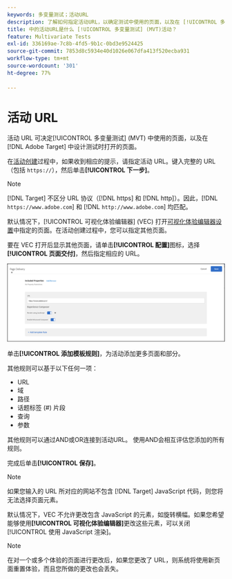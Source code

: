 ```yaml
---
keywords: 多变量测试；活动URL
description: 了解如何指定活动URL，以确定测试中使用的页面，以及在 [!UICONTROL 多变量测试] 活动设计使用 [!DNL Adobe Target].
title: 中的活动URL是什么 [!UICONTROL 多变量测试] (MVT)活动？
feature: Multivariate Tests
exl-id: 336169ae-7c8b-4fd5-9b1c-0bd3e9524425
source-git-commit: 7853d8c5934e40d1026e067dfa413f520ecba931
workflow-type: tm+mt
source-wordcount: '301'
ht-degree: 77%

---
```


# 活动 URL

活动 URL 可决定[!UICONTROL 多变量测试] (MVT) 中使用的页面，以及在 [!DNL Adobe Target] 中设计测试时打开的页面。

在[活动创建](/help/main/c-activities/c-multivariate-testing/t-create-multivariate-test/create-multivariate-test.md)过程中，如果收到相应的提示，请指定活动 URL。键入完整的 URL（包括 `https://`），然后单击&#x200B;**[!UICONTROL 下一步]**。

>[!NOTE]
>
>[!DNL Target] 不区分 URL 协议（[!DNL https] 和 [!DNL http]）。因此，[!DNL `https://www.adobe.com`] 和 [!DNL `http://www.adobe.com`] 均匹配。

默认情况下，[!UICONTROL 可视化体验编辑器] (VEC) 打开[可视化体验编辑器设置](/help/main/administrating-target/visual-experience-composer-set-up.md)中指定的页面。在活动创建过程中，您可以指定其他页面。

要在 VEC 打开后显示其他页面，请单击&#x200B;**[!UICONTROL 配置]**&#x200B;图标，选择&#x200B;**[!UICONTROL 页面交付]**，然后指定相应的 URL。

![“页面交付”对话框](/help/main/c-activities/c-multivariate-testing/t-create-multivariate-test/assets/url-config.png)

单击&#x200B;**[!UICONTROL 添加模板规则]**，为活动添加更多页面和部分。

其他规则可以基于以下任何一项：

* URL
* 域
* 路径
* 话题标签 (#) 片段
* 查询
* 参数

其他规则可以通过AND或OR连接到活动URL。 使用AND会相互评估您添加的所有规则。

完成后单击&#x200B;**[!UICONTROL 保存]**。

>[!NOTE]
>
>如果您输入的 URL 所对应的网站不包含 [!DNL Target] JavaScript 代码，则您将无法选择页面元素。

默认情况下，VEC 不允许更改包含 JavaScript 的元素，如旋转横幅。如果您希望能够使用&#x200B;**[!UICONTROL 可视化体验编辑器]**&#x200B;更改这些元素，可以关闭[!UICONTROL 使用 JavaScript 渲染]。

>[!NOTE]
>
>在对一个或多个体验的页面进行更改后，如果您更改了 URL，则系统将使用新页面重置体验，而且您所做的更改也会丢失。
